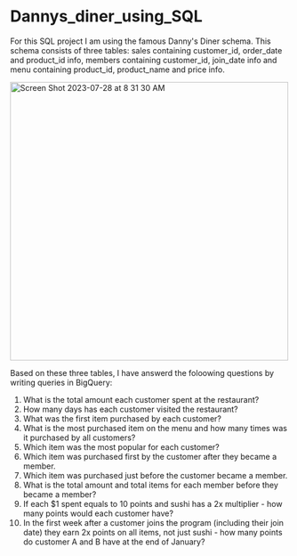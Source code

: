 # Dannys_diner_using_SQL

For this SQL project I am using the famous Danny's Diner schema. This schema consists of three tables: sales containing customer_id, order_date and product_id info, members containing customer_id, join_date info and menu containing product_id, product_name and price info.

<img width="500" alt="Screen Shot 2023-07-28 at 8 31 30 AM" src="https://github.com/mayank8893/Dannys_diner_using_SQL/assets/69361645/1b3a5585-1f9d-4a8c-8120-b8524e21fa01">

Based on these three tables, I have answerd the foloowing questions by writing queries in BigQuery:

1. What is the total amount each customer spent at the restaurant?
2. How many days has each customer visited the restaurant?
3. What was the first item purchased by each customer?
4. What is the most purchased item on the menu and how many times was it purchased by all customers?
5. Which item was the most popular for each customer?
6. Which item was purchased first by the customer after they became a member.
7. Which item was purchased just before the customer became a member.
8. What is the total amount and total items for each member before they became a member?
9. If each $1 spent equals to 10 points and sushi has a 2x multiplier - how many points would each customer have?
10. In the first week after a customer joins the program (including their join date) they earn 2x points on all items, not just sushi - how many points do customer A and B have at the end of January?


